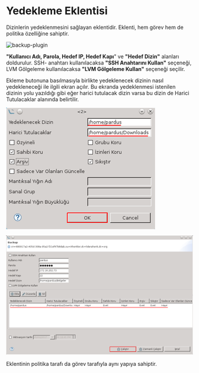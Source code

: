 # Yedekleme Eklentisi

Dizinlerin yedeklenmesini sağlayan eklentidir. Eklenti, hem görev hem de politika özelliğine sahiptir.

![backup-plugin](mages/backup-plugin.png)

**"Kullanıcı Adı, Parola, Hedef IP, Hedef Kapı**" ve **"Hedef Dizin"** alanları doldurulur. SSH- anahtarı kullanılacaksa **"SSH Anahtarını Kullan"** seçeneği, LVM Gölgeleme kullanılacaksa **"LVM Gölgeleme Kullan"** seçeneği seçilir.

Ekleme butonuna basılmasıyla birlikte yedeklenecek dizinin nasıl yedekleneceği ile ilgili ekran açılır. Bu ekranda yedeklenmesi istenilen dizinin yolu yazıldığı gibi eğer harici tutulacak dizin varsa bu dizin de Harici Tutulacaklar alanında belirtilir.

![backup-plugin-ayarlar](images/backup-plugin-ayarlar.png)

![backup-plugin-son](images/backup-plugin-son.png)

Eklentinin politika tarafı da görev tarafıyla aynı yapıya sahiptir.
